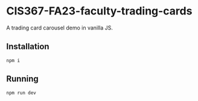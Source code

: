 # CIS367-FA23-faculty-trading-cards
A trading card carousel demo in vanilla JS. 

## Installation 
`npm i`

## Running 
`npm run dev`

